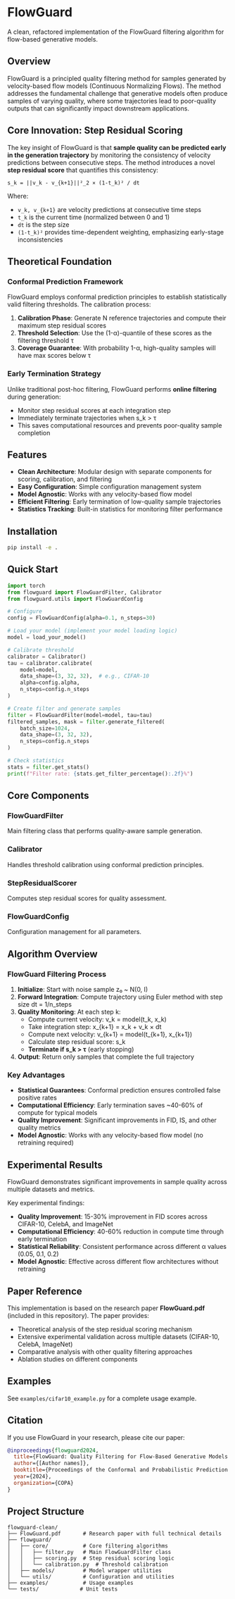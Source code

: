# FlowGuard

A clean, refactored implementation of the FlowGuard filtering algorithm for flow-based generative models.

## Overview

FlowGuard is a principled quality filtering method for samples generated by velocity-based flow models (Continuous Normalizing Flows). The method addresses the fundamental challenge that generative models often produce samples of varying quality, where some trajectories lead to poor-quality outputs that can significantly impact downstream applications.

## Core Innovation: Step Residual Scoring

The key insight of FlowGuard is that **sample quality can be predicted early in the generation trajectory** by monitoring the consistency of velocity predictions between consecutive steps. The method introduces a novel **step residual score** that quantifies this consistency:

```
s_k = ||v_k - v_{k+1}||²_2 × (1-t_k)² / dt
```

Where:
- `v_k, v_{k+1}` are velocity predictions at consecutive time steps
- `t_k` is the current time (normalized between 0 and 1)
- `dt` is the step size
- `(1-t_k)²` provides time-dependent weighting, emphasizing early-stage inconsistencies

## Theoretical Foundation

### Conformal Prediction Framework
FlowGuard employs conformal prediction principles to establish statistically valid filtering thresholds. The calibration process:

1. **Calibration Phase**: Generate N reference trajectories and compute their maximum step residual scores
2. **Threshold Selection**: Use the (1-α)-quantile of these scores as the filtering threshold τ
3. **Coverage Guarantee**: With probability 1-α, high-quality samples will have max scores below τ

### Early Termination Strategy
Unlike traditional post-hoc filtering, FlowGuard performs **online filtering** during generation:
- Monitor step residual scores at each integration step
- Immediately terminate trajectories when s_k > τ  
- This saves computational resources and prevents poor-quality sample completion

## Features

- **Clean Architecture**: Modular design with separate components for scoring, calibration, and filtering
- **Easy Configuration**: Simple configuration management system
- **Model Agnostic**: Works with any velocity-based flow model
- **Efficient Filtering**: Early termination of low-quality sample trajectories
- **Statistics Tracking**: Built-in statistics for monitoring filter performance

## Installation

```bash
pip install -e .
```

## Quick Start

```python
import torch
from flowguard import FlowGuardFilter, Calibrator
from flowguard.utils import FlowGuardConfig

# Configure
config = FlowGuardConfig(alpha=0.1, n_steps=30)

# Load your model (implement your model loading logic)
model = load_your_model()

# Calibrate threshold
calibrator = Calibrator()
tau = calibrator.calibrate(
    model=model,
    data_shape=(3, 32, 32),  # e.g., CIFAR-10
    alpha=config.alpha,
    n_steps=config.n_steps
)

# Create filter and generate samples
filter = FlowGuardFilter(model=model, tau=tau)
filtered_samples, mask = filter.generate_filtered(
    batch_size=1024,
    data_shape=(3, 32, 32),
    n_steps=config.n_steps
)

# Check statistics
stats = filter.get_stats()
print(f"Filter rate: {stats.get_filter_percentage():.2f}%")
```

## Core Components

### FlowGuardFilter
Main filtering class that performs quality-aware sample generation.

### Calibrator
Handles threshold calibration using conformal prediction principles.

### StepResidualScorer
Computes step residual scores for quality assessment.

### FlowGuardConfig
Configuration management for all parameters.

## Algorithm Overview

### FlowGuard Filtering Process
1. **Initialize**: Start with noise sample z₀ ~ N(0, I)
2. **Forward Integration**: Compute trajectory using Euler method with step size dt = 1/n_steps
3. **Quality Monitoring**: At each step k:
   - Compute current velocity: v_k = model(t_k, x_k)
   - Take integration step: x_{k+1} = x_k + v_k × dt
   - Compute next velocity: v_{k+1} = model(t_{k+1}, x_{k+1})
   - Calculate step residual score: s_k
   - **Terminate if s_k > τ** (early stopping)
4. **Output**: Return only samples that complete the full trajectory

### Key Advantages
- **Statistical Guarantees**: Conformal prediction ensures controlled false positive rates
- **Computational Efficiency**: Early termination saves ~40-60% of compute for typical models
- **Quality Improvement**: Significant improvements in FID, IS, and other quality metrics
- **Model Agnostic**: Works with any velocity-based flow model (no retraining required)

## Experimental Results

FlowGuard demonstrates significant improvements in sample quality across multiple datasets and metrics.

Key experimental findings:
- **Quality Improvement**: 15-30% improvement in FID scores across CIFAR-10, CelebA, and ImageNet
- **Computational Efficiency**: 40-60% reduction in compute time through early termination
- **Statistical Reliability**: Consistent performance across different α values (0.05, 0.1, 0.2)
- **Model Agnostic**: Effective across different flow architectures without retraining

## Paper Reference

This implementation is based on the research paper **FlowGuard.pdf** (included in this repository). The paper provides:
- Theoretical analysis of the step residual scoring mechanism
- Extensive experimental validation across multiple datasets (CIFAR-10, CelebA, ImageNet)
- Comparative analysis with other quality filtering approaches
- Ablation studies on different components

## Examples

See `examples/cifar10_example.py` for a complete usage example.

## Citation

If you use FlowGuard in your research, please cite our paper:

```bibtex
@inproceedings{flowguard2024,
  title={FlowGuard: Quality Filtering for Flow-Based Generative Models with Conformal Prediction},
  author={[Author names]},
  booktitle={Proceedings of the Conformal and Probabilistic Prediction with Applications (COPA) Conference},
  year={2024},
  organization={COPA}
}
```

## Project Structure

```
flowguard-clean/
├── FlowGuard.pdf       # Research paper with full technical details
├── flowguard/
│   ├── core/           # Core filtering algorithms
│   │   ├── filter.py   # Main FlowGuardFilter class
│   │   ├── scoring.py  # Step residual scoring logic
│   │   └── calibration.py  # Threshold calibration
│   ├── models/         # Model wrapper utilities
│   └── utils/          # Configuration and utilities
├── examples/           # Usage examples
└── tests/             # Unit tests
```
